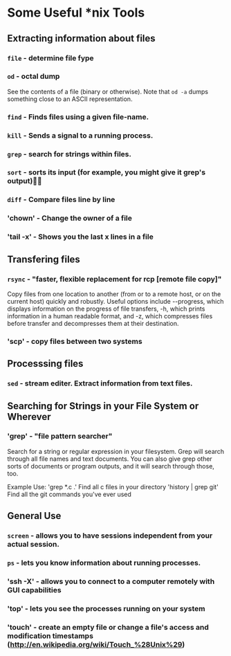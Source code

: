 Some Useful *nix Tools
======================

Extracting information about files
----------------------------------

### `file` - determine file fype

### `od` - octal dump

See the contents of a file (binary or otherwise).  Note that `od -a` dumps
something close to an ASCII representation.


### `find` - Finds files using a given file-name.

### `kill` - Sends a signal to a running process.

### `grep` - search for strings within files.

### `sort` - sorts its input (for example, you might give it grep's output)

### `diff` - Compare files line by line

### 'chown' - Change the owner of a file

### 'tail -x' - Shows you the last x lines in a file

Transfering files
-----------------

### `rsync` - "faster, flexible replacement for rcp [remote file copy]" 

Copy files from one location to another (from or to a remote host, or on the current host) 
quickly and robustly. Useful options include --progress, which displays
information on the progress of file transfers, -h, which  prints information in a
human readable format, and -z, which compresses files before transfer and decompresses
them at their destination.

### 'scp'   - copy files between two systems

Processsing files
-----------------

### `sed` - stream editer. Extract information from text files.

Searching for Strings in your File System or Wherever
-----------------------------------------

### 'grep' - "file pattern searcher"

Search for a string or regular expression in your filesystem. Grep will search through all file names and text documents. You can also give grep other sorts of documents or program outputs, and it will search through those, too.

Example Use:
'grep *.c .' Find all c files in your directory
'history | grep git' Find all the git commands you've ever used


General Use
-----------

### `screen` - allows you to have sessions independent from your actual session.
### `ps`     - lets you know information about running processes.
### 'ssh -X' - allows you to connect to a computer remotely with GUI capabilities
### 'top'    - lets you see the processes running on your system
### 'touch' - create an empty file or change a file's access and modification timestamps (http://en.wikipedia.org/wiki/Touch_%28Unix%29)


